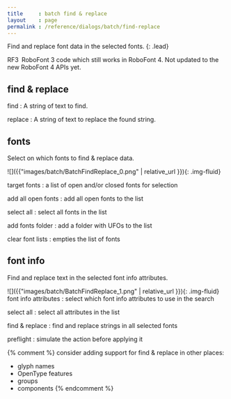```yaml
---
title     : batch find & replace
layout    : page
permalink : /reference/dialogs/batch/find-replace
---
```


Find and replace font data in the selected fonts.
{: .lead}

<span class="badge text-bg-warning rounded-0">RF3</span> RoboFont 3 code which still works in RoboFont 4. Not updated to the new RoboFont 4 APIs yet.


find & replace
--------------

find
: A string of text to find.

replace
: A string of text to replace the found string.


fonts
-----

Select on which fonts to find & replace data.

<div class='row'>

<div class='col-sm' markdown='1'>
![]({{"images/batch/BatchFindReplace_0.png" | relative_url }}){: .img-fluid}
</div>

<div class='col-sm' markdown='1'>

target fonts
: a list of open and/or closed fonts for selection

add all open fonts
: add all open fonts to the list

select all
: select all fonts in the list

add fonts folder
: add a folder with UFOs to the list

clear font lists
: empties the list of fonts
</div>

</div>


font info
-----

Find and replace text in the selected font info attributes.

<div class='row'>

<div class='col-sm' markdown='1'>
![]({{"images/batch/BatchFindReplace_1.png" | relative_url }}){: .img-fluid}
</div>

<div class='col-sm' markdown='1'>
font info attributes
: select which font info attributes to use in the search

select all
: select all attributes in the list

find & replace
: find and replace strings in all selected fonts

preflight
: simulate the action before applying it
</div>

</div>

{% comment %}
consider adding support for find & replace in other places:

- glyph names
- OpenType features
- groups
- components
{% endcomment %}

